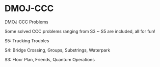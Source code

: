 # DMOJ-CCC
DMOJ CCC Problems

Some solved CCC problems ranging from S3 ~ S5 are included, all for fun!

S5: Trucking Troubles

S4: Bridge Crossing, Groups, Substrings, Waterpark

S3: Floor Plan, Friends, Quantum Operations
